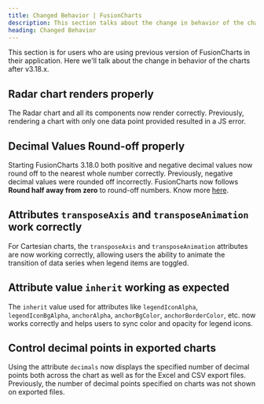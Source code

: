 ```yaml
---
title: Changed Behavior | FusionCharts
description: This section talks about the change in behavior of the charts with the latest released version.
heading: Changed Behavior
---
```


This section is for users who are using previous version of FusionCharts in their application. Here we'll talk about the change in behavior of the charts after v3.18.x.

## Radar chart renders properly

The Radar chart and all its components now render correctly. Previously, rendering a chart with only one data point provided resulted in a JS error.

## Decimal Values Round-off properly

Starting FusionCharts 3.18.0 both positive and negative decimal values now round off to the nearest whole number correctly. Previously, negative decimal values were rounded off incorrectly. FusionCharts now follows **Round half away from zero** to round-off numbers. Know more [here](https://en.wikipedia.org/wiki/Rounding#Round_half_away_from_zero).

## Attributes `transposeAxis` and `transposeAnimation` work correctly

For Cartesian charts, the `transposeAxis` and `transposeAnimation` attributes are now working correctly, allowing users the ability to animate the transition of data series when legend items are toggled.

## Attribute value `inherit` working as expected

The `inherit` value used for attributes like `legendIconAlpha`, `legendIconBgAlpha`, `anchorAlpha`, `anchorBgColor`, `anchorBorderColor`, etc. now works correctly and helps users to sync color and opacity for legend icons.

## Control decimal points in exported charts

Using the attribute `decimals` now displays the specified number of decimal points both across the chart as well as for the Excel and CSV export files. Previously, the number of decimal points specified on charts was not shown on exported files.
